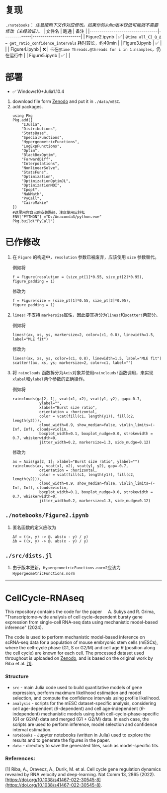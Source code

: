 # 复现

`./notebooks`：
*注意按照下文作对应修改。如果你的Julia版本较低可能就不需要修改（未经验证）。*
| 文件名                            | 跑通 | 备注                     |
|----------------------------------|--------------|------------------------|
| Figure2.ipynb        |      ✅       | `@time all_CI_Q_Δ = get_ratio_confidence_intervals` 耗时较长，约40min |
| Figure3.ipynb        |     ✅       |   |
| Figure4.ipynb      |      ❌        | 卡在`@time Threads.@threads for i in 1:nsamples`，仍在运行中       |
| Figure5.ipynb         |      ✅        |    |

# 部署

- ✅ Windows10+Julia1.10.4

1. download file form [Zenodo](https://doi.org/10.5281/zenodo.10467234) and put it in `./data/mESC`.
2. add packages.
    ```
    using Pkg
    Pkg.add([
        "IJulia",
        "Distributions",
        "StatsBase",
        "SpecialFunctions",
        "HypergeometricFunctions",
        "LogExpFunctions",
        "Optim",
        "BlackBoxOptim",
        "ForwardDiff",
        "Interpolations",
        "NonlinearSolve",
        "StatsFuns",
        "Optimization",
        "OptimizationOptimJL",
        "OptimizationMOI",
        "Ipopt",
        "NaNMath",
        "PyCall",
        "CairoMakie"
    ])
    #这里用你自己的安装路径，注意使用反斜杠
    ENV["PYTHON"] ="D:/Anaconda3/python.exe"
    Pkg.build("PyCall")
    ```
# 已作修改

1. 在 `Figure` 的构造中，`resolution` 参数已被废弃，应该使用 `size` 参数替代。
  
    例如将
    ```
    f = Figure(resolution = (size_pt[1]*0.55, size_pt[2]*0.95), figure_padding = 1)
    ```
    修改为
    ```
    f = Figure(size = (size_pt[1]*0.55, size_pt[2]*0.95), figure_padding = 1)
    ```
2. `lines!` 不支持 `markersize`属性，因此要其拆分为`lines!`和`scatter!`两部分。
  
    例如将
    ```
    lines!(ax, xs, ys, markersize=2, color=(c1, 0.8), linewidth=1.5, label="MLE fit")
    ```
    修改为
    ```
    lines!(ax, xs, ys, color=(c1, 0.8), linewidth=1.5, label="MLE fit")
    scatter!(ax, xs, ys; markersize=2, color=c1, label="")
    ```
    
3. 将 `rainclouds` 函数拆分为`Axis`对象并使用`rainclouds!`函数调用，来实现`xlabel`和`ylabel`两个参数的正确操作。

    例如将
    ```
    rainclouds(ga[2, 1], vcat(x1, x2), vcat(y1, y2), gap=-0.7,
                ylabel="", 
                xlabel="Burst size ratio", 
                orientation = :horizontal,
                color = vcat(fill(c1, length(y1)), fill(c2, length(y2))),
                cloud_width=0.9, show_median=false, violin_limits=(-Inf, Inf), clouds=violin,
                boxplot_width=0.1, boxplot_nudge=0.0, strokewidth = 0.7, whiskerwidth=0,
                jitter_width=0.2, markersize=1.3, side_nudge=0.12)
    ```
    修改为
    ```
    ax = Axis(ga[2, 1]; xlabel="Burst size ratio", ylabel="")
    rainclouds(ax, vcat(x1, x2), vcat(y1, y2), gap=-0.7,
                orientation = :horizontal,
                color = vcat(fill(c1, length(y1)), fill(c2, length(y2))),
                cloud_width=0.9, show_median=false, violin_limits=(-Inf, Inf), clouds=violin,
                boxplot_width=0.1, boxplot_nudge=0.0, strokewidth = 0.7, whiskerwidth=0,
                jitter_width=0.2, markersize=1.3, side_nudge=0.12)
    ```

## `./notebooks/Figure2.ipynb`

1. 匿名函数的定义应改为
    ```
    Δf = ((x, y) -> @. abs(x - y) / y)
    Δb = ((x, y) -> @. abs(x - y) / y)
    ```

## `./src/dists.jl`

1. 由于版本更新，`HypergeometricFunctions.norm2`应该为``HypergeometricFunctions.norm``

---
# CellCycle-RNAseq

This repository contains the code for the paper
&nbsp;&nbsp;&nbsp; A. Sukys and R. Grima, "Transcriptome-wide analysis of cell cycle-dependent bursty gene expression from single-cell RNA-seq data using mechanistic model-based inference" (2024).

The code is used to perform mechanistic model-based inference on scRNA-seq data for a population of mouse embryonic stem cells (mESCs), where the cell-cycle phase (G1, S or G2/M) and cell age $\theta$ (position along the cell cycle) are known for each cell. The processed dataset used throughout is uploaded on [Zenodo](https://doi.org/10.5281/zenodo.10467234), and is based on the original work by Riba et al. [[1]](#1).

### Structure

- `src` - main Julia code used to build quantitative models of gene expression, perform maximum likelihood estimation and model selection, and compute the confidence intervals using profile likelihood.
- `analysis` - scripts for the mESC dataset-specific analysis, considering cell age-dependent ($\theta$-dependent) and cell age-independent ($\theta$-independent) mechanistic models using both cell-cycle-phase-specific (G1 or G2/M) data and merged (G1 + G2/M) data. In each case, the scripts are used to perform inference, model selection and confidence interval estimation.
- `notebooks` - Jupyter notebooks (written in Julia) used to explore the results and to generate the figures in the paper.
- `data` - directory to save the generated files, such as model-specific fits. 

### References:

<a id="1">[1]</a> Riba, A., Oravecz, A., Durik, M. et al. Cell cycle gene regulation dynamics revealed by RNA velocity and deep-learning. Nat Comm 13, 2865 (2022). [https://doi.org/10.1038/s41467-022-30545-8](https://doi.org/10.1038/s41467-022-30545-8).
